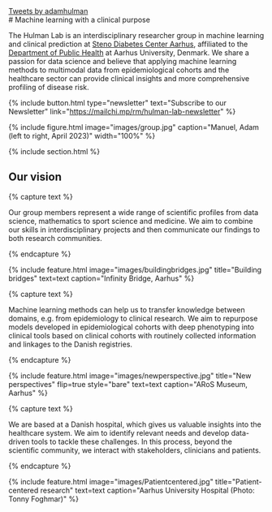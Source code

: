 ---
---
<aside>
  <a class="twitter-timeline" data-width="320" data-height="1500" href="https://twitter.com/adamhulman?ref_src=twsrc%5Etfw">Tweets by adamhulman</a>
  <script async src="https://platform.twitter.com/widgets.js" charset="utf-8"></script>
</aside>
# Machine learning with a clinical purpose

The Hulman Lab is an interdisciplinary researcher group in machine learning and clinical prediction at [Steno Diabetes Center Aarhus](https://www.stenoaarhus.dk/), affiliated to the [Department of Public Health](https://ph.au.dk/) at Aarhus University, Denmark. We share a passion for data science and believe that applying machine learning methods to multimodal data from epidemiological cohorts and the healthcare sector can provide clinical insights and more comprehensive profiling of disease risk. 

{%
  include button.html
  type="newsletter"
  text="Subscribe to our Newsletter"
  link="https://mailchi.mp/rm/hulman-lab-newsletter"
%}

{% 
   include figure.html
   image="images/group.jpg"
   caption="Manuel, Adam (left to right, April 2023)"
   width="100%" %}

{% include section.html %}

## Our vision

{% capture text %}

Our group members represent a wide range of scientific profiles from data science, mathematics to sport science and medicine. We aim to combine our skills in interdisciplinary projects and then communicate our findings to both research communities.

{% endcapture %}

{%
  include feature.html
  image="images/buildingbridges.jpg"
  title="Building bridges"
  text=text
  caption="Infinity Bridge, Aarhus"
%}

{% capture text %}

Machine learning methods can help us to transfer knowledge between domains, e.g. from epidemiology to clinical research. We aim to repurpose models developed in epidemiological cohorts with deep phenotyping into clinical tools based on clinical cohorts with routinely collected information and linkages to the Danish registries. 

{% endcapture %}

{%
  include feature.html
  image="images/newperspective.jpg"
  title="New perspectives"
  flip=true
  style="bare"
  text=text
  caption="ARoS Museum, Aarhus"
%}

{% capture text %}

We are based at a Danish hospital, which gives us valuable insights into the healthcare system. We aim to identify relevant needs and develop data-driven tools to tackle these challenges. In this process, beyond the scientific community, we interact with stakeholders, clinicians and patients.

{% endcapture %}

{%
  include feature.html
  image="images/Patientcentered.jpg"
  title="Patient-centered research"
  text=text
  caption="Aarhus University Hospital (Photo: Tonny Foghmar)"
%}
